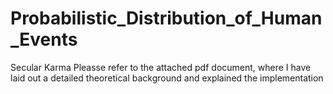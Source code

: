# Probabilistic_Distribution_of_Human_Events
Secular Karma
Pleasse refer to the attached pdf document, where I have laid out a detailed theoretical background and explained the implementation
